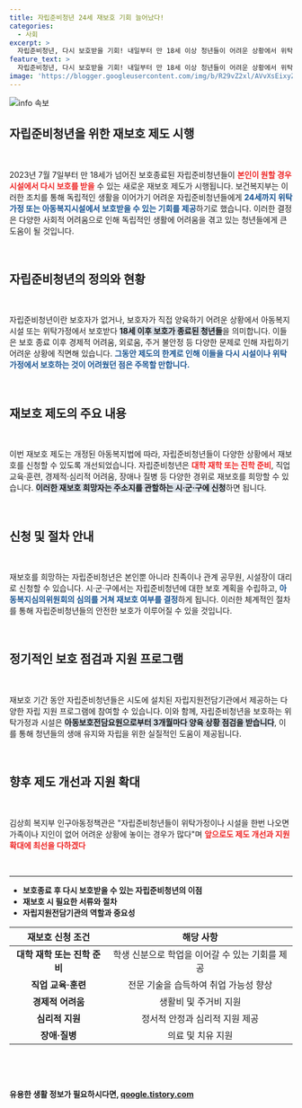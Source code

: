 ```yaml
---
title: 자립준비청년 24세 재보호 기회 늘어났다!
categories:
  - 사회
excerpt: >
  자립준비청년, 다시 보호받을 기회! 내일부터 만 18세 이상 청년들이 어려운 상황에서 위탁가정이나 시설 보육을 받을 수 있는 재보호 제도가 시행됩니다. 경제적·정신적 고통을 겪는 이들을 위한 새로운 희망의 계기가 될까요?
feature_text: >
  자립준비청년, 다시 보호받을 기회! 내일부터 만 18세 이상 청년들이 어려운 상황에서 위탁가정이나 시설 보육을 받을 수 있는 재보호 제도가 시행됩니다. 경제적·정신적 고통을 겪는 이들을 위한 새로운 희망의 계기가 될까요?
image: 'https://blogger.googleusercontent.com/img/b/R29vZ2xl/AVvXsEixyZcFfHzMRdzZMjFBmAUKJYCLCGyLL1o632UiGVXcaFdKo_bkvkuCioo0uUKlGfBVcT3P84aROyZIXSBEx3Aw5nCQ3pTgDom1WDC4m8eifvWiAmWEEVb4x6G_l8C0QH225ldMjyaFvpxGEBGNO37VmDTDMHGhJPq73UglMfDca1-0aw/s1600/blogspot.png'
---
```


<p><img src="https://blogger.googleusercontent.com/img/b/R29vZ2xl/AVvXsEixyZcFfHzMRdzZMjFBmAUKJYCLCGyLL1o632UiGVXcaFdKo_bkvkuCioo0uUKlGfBVcT3P84aROyZIXSBEx3Aw5nCQ3pTgDom1WDC4m8eifvWiAmWEEVb4x6G_l8C0QH225ldMjyaFvpxGEBGNO37VmDTDMHGhJPq73UglMfDca1-0aw/s1600/blogspot.png" alt="info 속보" /></p>

<h2 data-ke-size="size26">자립준비청년을 위한 재보호 제도 시행</h2>

<p data-ke-size="size16">&nbsp;</p>

<p data-ke-size="size16">2023년 7월 7일부터 만 18세가 넘어진 보호종료된 자립준비청년들이 <b><span style="color: #ee2323;">본인이 원할 경우 시설에서 다시 보호를 받을</span></b> 수 있는 새로운 재보호 제도가 시행됩니다. 보건복지부는 이러한 조치를 통해 독립적인 생활을 이어가기 어려운 자립준비청년들에게 <b><span style="color: #1a5490;">24세까지 위탁가정 또는 아동복지시설에서 보호받을 수 있는 기회를 제공</span></b>하기로 했습니다. 이러한 결정은 다양한 사회적 어려움으로 인해 독립적인 생활에 어려움을 겪고 있는 청년들에게 큰 도움이 될 것입니다.</p>

<p data-ke-size="size16">&nbsp;</p>

<h2 data-ke-size="size26">자립준비청년의 정의와 현황</h2>

<p data-ke-size="size16">&nbsp;</p>

<p data-ke-size="size16">자립준비청년이란 보호자가 없거나, 보호자가 직접 양육하기 어려운 상황에서 아동복지시설 또는 위탁가정에서 보호받다 <b><span style="background-color: #21538527;">18세 이후 보호가 종료된 청년들</span></b>을 의미합니다. 이들은 보호 종료 이후 경제적 어려움, 외로움, 주거 불안정 등 다양한 문제로 인해 자립하기 어려운 상황에 직면해 있습니다. <b><span style="color: #1a5490;">그동안 제도의 한계로 인해 이들을 다시 시설이나 위탁가정에서 보호하는 것이 어려웠던 점은 주목할 만합니다.</span></b></p>

<p data-ke-size="size16">&nbsp;</p>

<h2 data-ke-size="size26">재보호 제도의 주요 내용</h2>

<p data-ke-size="size16">&nbsp;</p>

<p data-ke-size="size16">이번 재보호 제도는 개정된 아동복지법에 따라, 자립준비청년들이 다양한 상황에서 재보호를 신청할 수 있도록 개선되었습니다. 자립준비청년은 <b><span style="color: #ee2323;">대학 재학 또는 진학 준비</span></b>, 직업 교육·훈련, 경제적·심리적 어려움, 장애나 질병 등 다양한 경위로 재보호를 희망할 수 있습니다. <b><span style="background-color: #21538527;">이러한 재보호 희망자는 주소지를 관할하는 시·군·구에 신청</span></b>하면 됩니다.</p>

<p data-ke-size="size16">&nbsp;</p>

<h2 data-ke-size="size26">신청 및 절차 안내</h2>

<p data-ke-size="size16">&nbsp;</p>

<p data-ke-size="size16">재보호를 희망하는 자립준비청년은 본인뿐 아니라 친족이나 관계 공무원, 시설장이 대리로 신청할 수 있습니다. 시·군·구에서는 자립준비청년에 대한 보호 계획을 수립하고, <b><span style="color: #1a5490;">아동복지심의위원회의 심의를 거쳐 재보호 여부를 결정</span></b>하게 됩니다. 이러한 체계적인 절차를 통해 자립준비청년들의 안전한 보호가 이루어질 수 있을 것입니다.</p>

<p data-ke-size="size16">&nbsp;</p>

<h2 data-ke-size="size26">정기적인 보호 점검과 지원 프로그램</h2>

<p data-ke-size="size16">&nbsp;</p>

<p data-ke-size="size16">재보호 기간 동안 자립준비청년들은 시도에 설치된 자립지원전담기관에서 제공하는 다양한 자립 지원 프로그램에 참여할 수 있습니다. 이와 함께, 자립준비청년을 보호하는 위탁가정과 시설은 <b><span style="background-color: #21538527;">아동보호전담요원으로부터 3개월마다 양육 상황 점검을 받습니다</span></b>, 이를 통해 청년들의 생애 유지와 자립을 위한 실질적인 도움이 제공됩니다.</p>

<p data-ke-size="size16">&nbsp;</p>

<h2 data-ke-size="size26"> 향후 제도 개선과 지원 확대</h2>

<p data-ke-size="size16">&nbsp;</p>

<p data-ke-size="size16">김상희 복지부 인구아동정책관은 "자립준비청년들이 위탁가정이나 시설을 한번 나오면 가족이나 지인이 없어 어려운 상황에 놓이는 경우가 많다"며 <b><span style="color: #ee2323;">앞으로도 제도 개선과 지원 확대에 최선을 다하겠다</span></b고 다짐했습니다. 이러한 발언은 국가가 자립준비청년들의 복지와 자립적 생활을 위해 더욱 신경 쓰겠다는 의지를 보여줍니다.</p>

<p data-ke-size="size16">&nbsp;</p>

<hr>

<ul>
    <li>보호종료 후 다시 보호받을 수 있는 자립준비청년의 이점</li>
    <li>재보호 시 필요한 서류와 절차</li>
    <li>자립지원전담기관의 역할과 중요성</li>
</ul>

<p data-ke-size="size16"></p>

<table>
    <thead>
        <tr>
            <th style="text-align: center; height: 30px;"><b>재보호 신청 조건</b></th>
            <th style="text-align: center; height: 30px;"><b>해당 사항</b></th>
        </tr>
    </thead>
    <tbody>
        <tr>
            <td style="text-align: center; height: 17px;"><b>대학 재학 또는 진학 준비</b></td>
            <td style="text-align: center; height: 17px;">학생 신분으로 학업을 이어갈 수 있는 기회를 제공</td>
        </tr>
        <tr>
            <td style="text-align: center; height: 17px;"><b>직업 교육·훈련</b></td>
            <td style="text-align: center; height: 17px;">전문 기술을 습득하여 취업 가능성 향상</td>
        </tr>
        <tr>
            <td style="text-align: center; height: 17px;"><b>경제적 어려움</b></td>
            <td style="text-align: center; height: 17px;">생활비 및 주거비 지원</td>
        </tr>
        <tr>
            <td style="text-align: center; height: 17px;"><b>심리적 지원</b></td>
            <td style="text-align: center; height: 17px;">정서적 안정과 심리적 지원 제공</td>
        </tr>
        <tr>
            <td style="text-align: center; height: 17px;"><b>장애·질병</b></td>
            <td style="text-align: center; height: 17px;">의료 및 치유 지원</td>
        </tr>
    </tbody>
</table>

<p data-ke-size="size16">&nbsp;</p>

<p data-ke-size="size16">&nbsp;</p>
유용한 생활 정보가 필요하시다면, <a href="https://qoogle.tistory.com" rel="dofollow">qoogle.tistory.com</a>


